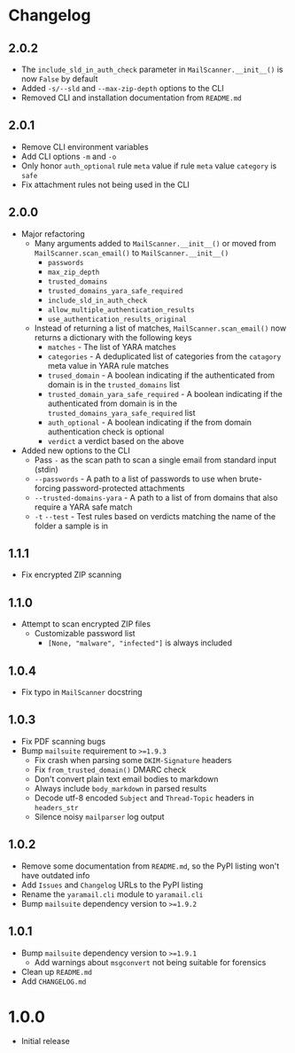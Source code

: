 # Changelog

## 2.0.2

- The `include_sld_in_auth_check` parameter in `MailScanner.__init__()` is now `False` by default
- Added `-s/--sld` and `--max-zip-depth` options to the CLI
- Removed CLI and installation documentation from `README.md`

## 2.0.1

- Remove CLI environment variables
- Add CLI options `-m` and `-o`
- Only honor `auth_optional` rule `meta` value if rule `meta` value `category` is `safe`
- Fix attachment rules not being used in the CLI

## 2.0.0

- Major refactoring
  - Many arguments added to `MailScanner.__init__()` or moved from `MailScanner.scan_email()` to `MailScanner.__init__()`
    - `passwords`
    - `max_zip_depth`
    - `trusted_domains`
    - `trusted_domains_yara_safe_required`
    - `include_sld_in_auth_check`
    - `allow_multiple_authentication_results`
    - `use_authentication_results_original`
  - Instead of returning a list of matches, `MailScanner.scan_email()` now returns a dictionary with the following keys
    - `matches` - The list of YARA matches
    - `categories` - A deduplicated list of categories from the `catagory` meta value in YARA rule matches
    - `trused_domain` - A boolean indicating if the authenticated from domain is in the `trusted_domains` list
    - `trusted_domain_yara_safe_required` - A boolean indicating if the authenticated from domain is in the `trusted_domains_yara_safe_required` list
    - `auth_optional` - A boolean indicating if the from domain authentication check is optional
    - `verdict` a verdict based on the above
- Added new options to the CLI
  - Pass `-` as the scan path to scan a single email from standard input (stdin)
  - `--passwords` - A path to a list of passwords to use when brute-forcing password-protected attachments
  - `--trusted-domains-yara` - A path to a list of from domains that also require a YARA safe match
  - `-t` `--test` - Test rules based on verdicts matching the name of the folder a sample is in 

## 1.1.1

- Fix encrypted ZIP scanning

## 1.1.0

- Attempt to scan encrypted ZIP files
  - Customizable password list
    - `[None, "malware", "infected"]` is always included

## 1.0.4

- Fix typo in `MailScanner` docstring

## 1.0.3

- Fix PDF scanning bugs
- Bump `mailsuite` requirement to `>=1.9.3`
  - Fix crash when parsing some `DKIM-Signature` headers
  - Fix `from_trusted_domain()` DMARC check
  - Don't convert plain text email bodies to markdown
  - Always include `body_markdown` in parsed results
  - Decode utf-8 encoded `Subject` and `Thread-Topic` headers in `headers_str`
  - Silence noisy `mailparser` log output

## 1.0.2

- Remove some documentation from `README.md`, so the PyPI listing won't have outdated info
- Add `Issues` and `Changelog` URLs to the PyPI listing
- Rename the `yaramail.cli` module to `yaramail.cli`
- Bump `mailsuite` dependency version to `>=1.9.2`

## 1.0.1

- Bump `mailsuite` dependency version to `>=1.9.1`
  - Add warnings about `msgconvert` not being suitable for forensics
- Clean up `README.md`
- Add `CHANGELOG.md`

# 1.0.0

- Initial release
